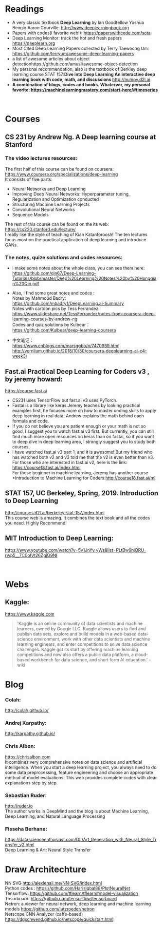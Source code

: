 
Readings
===
* A very classic textbook **Deep Learning** by Ian Goodfellow Yoshua Bengio Aaron Courville: http://www.deeplearningbook.org 
* Papers with codes(I favorite web!): https://paperswithcode.com/sota 
* Deep Learning Monitor: track the hot and fresh papers https://deeplearn.org
* Most Cited Deep Learning Papers collected by Terry Taewoong Um: https://github.com/terryum/awesome-deep-learning-papers<br>
* a list of awesome articles about object detectionhttps://github.com/amusi/awesome-object-detection 
* My personal recommendation, also is the textbook of Berkley deep learning course STAT 157:**Dive into Deep Learning An interactive deep learning book with code, math, and discussions** http://numpy.d2l.ai
* **A combination of blogs, codes and books. Whaterver, my personal favorite:  https://machinelearningmastery.com/start-here/#timeseries**
  
<br>

Courses
========
CS 231 by Andrew Ng. A Deep learning course at Stanford <br>
--------
### The video lectures resources:<br>
     
   The first half of this course can be found on coursera: https://www.coursera.org/specializations/deep-learning<br>
   It consists of five parts: <br>
 
   * Neural Networks and Deep Learning <br>
   * Improving Deep Neural Networks: Hyperparameter tuning, Regularization and  Optimization conducted<br>
   * Structuring Machine Learning Projects<br>
   * Convolutional Neural Networks  <br>
   * Sequence Models<br>

   The rest of this course can be found on the its web: https://cs230.stanford.edu/lecture/ <br>
   I really like the style of teaching of Kian Katanforoosh! The ten lectures focus most on the practical application of deep learning and introduce GANs.<br>
  
### The notes, quize solutions and codes resources:
* I make some notes about the whole class, you can see them here: https://github.com/qin67/Deep-Learning-Tutorials/blob/master/Deep%20Learning%20Notes%20by%20Hongqian%20Qin.pdf <br>
   
* Also, I find some great notes and codes :<br>
  Notes by Mahmoud Badry: https://github.com/mbadry1/DeepLearning.ai-Summary<br>
  Notes with cartoon pics by Tess Ferrandez: https://www.slideshare.net/TessFerrandez/notes-from-coursera-deep-learning-courses-by-andrew-ng<br>
  Codes and quiz solutions by Kulbear： https://github.com/Kulbear/deep-learning-coursera<br>
      
* 中文笔记：<br>
    https://www.cnblogs.com/marsggbo/p/7470989.html<br>
    http://vernlium.github.io/2018/10/30/coursera-deeplearning-ai-c4-week3/ <br>

## Fast.ai Practical Deep Learning for Coders v3 , by jeremy howard:
 https://course.fast.ai<br>
 * CS231 uses TensorFlow but fast.ai v3 uses PyTorch. 
 * Fastai is a library like keras.Jeremy teaches by looking practical examples first, he focuses more on how to master coding skills to apply deep learning in real data. Andrew explains the math behind each formula and code. 
 * If you do not believe you are patient enough or your math is not so good, I suggest you to watch fast.ai v3 first. But currently, you can still find much more open resources on keras than on fastai, so if you want to deep dive in deep learning area, I strongly suggest you to study both courses.
 * I have watched fast.ai v3 part 1, and it is awesome! But my friend who has watched both v2 and v3 told me that the v2 is even better than v3. For those who are interested in fast.ai v2, here is the link: https://course18.fast.ai/index.html<br>
For those beginner in machine learning, Jeremy has another course *Introduction to Machine Learning for Coders:http://course18.fast.ai/ml<br>


## STAT 157, UC Berkeley, Spring, 2019. Introduction to Deep Learning<br>
http://courses.d2l.ai/berkeley-stat-157/index.html <br>
This course web is amazing. It combines the text book and all the codes you need. Highly Recommend!<br>

 
## MIT Introduction to Deep Learning:
https://www.youtube.com/watch?v=5v1JnYv_yWs&list=PLtBw6njQRU-rwp5__7C0oIVt26ZgjG9NI

<br>

Webs
===
## Kaggle:
https://www.kaggle.com<br>
>'Kaggle is an online community of data scientists and machine learners, owned by Google LLC. Kaggle allows users to find and publish data sets, explore and build models in a web-based data-science environment, work with other data scientists and machine learning engineers, and enter competitions to solve data science challenges. Kaggle got its start by offering machine learning competitions and now also offers a public data platform, a cloud-based workbench for data science, and short form AI education.' -wiki<br>


Blog
===
### Colah:
http://colah.github.io/ <br>
### Andrej Karpathy:
http://karpathy.github.io/ <br>
### Chris Albon: 
https://chrisalbon.com <br>
It combines very comprehensive notes on data science and artificial intelligence. When you start a deep learning project, you always need to do some data preprocessing, feature engineering and choose an appropriate method of model evaluations. This web provides complete codes with clear explanations step by step. <br>   
### Sebastian Ruder: 
http://ruder.io  <br>
The author works in DeepMind and the blog is about Machine Learning, Deep Learning, and Natural Language Processing
### Fisseha Berhane:
https://datascienceenthusiast.com/DL/Art_Generation_with_Neural_Style_Transfer_v2.html<br>
Deep Learning & Art: Neural Style Transfer

Draw Architechture
===
NN SVG http://alexlenail.me/NN-SVG/index.html <br>
Python codes : https://github.com/HarisIqbal88/PlotNeuralNet <br>
Tensorflow: https://github.com/tflearn/tflearn#model-visualization <br>
Tnsorboard: https://github.com/tensorflow/tensorboard <br>
Netron: a viewer for neural network, deep learning and machine learning models https://github.com/lutzroeder/netron <br>
Netscope CNN Analyzer (caffe-based) https://dgschwend.github.io/netscope/quickstart.html <br>

